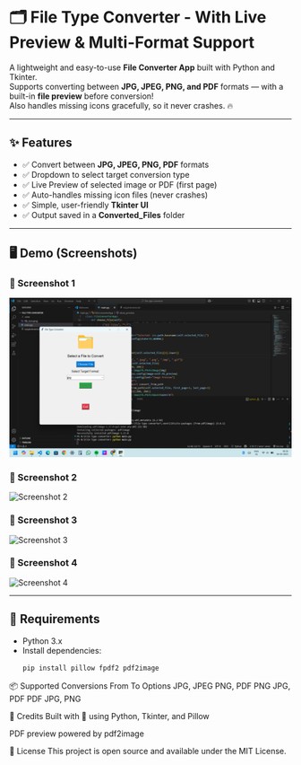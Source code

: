 # 🗂️ File Type Converter - With Live Preview & Multi-Format Support

A lightweight and easy-to-use **File Converter App** built with Python and Tkinter.  
Supports converting between **JPG, JPEG, PNG, and PDF** formats — with a built-in **file preview** before conversion!  
Also handles missing icons gracefully, so it never crashes. 🔥

---

## ✨ Features
- ✅ Convert between **JPG, JPEG, PNG, PDF** formats
- ✅ Dropdown to select target conversion type
- ✅ Live Preview of selected image or PDF (first page)
- ✅ Auto-handles missing icon files (never crashes)
- ✅ Simple, user-friendly **Tkinter UI**
- ✅ Output saved in a **Converted_Files** folder

---

## 🖥️ Demo (Screenshots)
### 📸 Screenshot 1
![Screenshot 1](Screenshot1.png)

### 📸 Screenshot 2
![Screenshot 2](Screenshot2.png)

### 📸 Screenshot 3
![Screenshot 3](Screenshot3.png)

### 📸 Screenshot 4
![Screenshot 4](Screenshot4.png)

---

## 🚀 Requirements
- Python 3.x
- Install dependencies:
  ```bash
  pip install pillow fpdf2 pdf2image
📦 Supported Conversions
From	To Options
JPG, JPEG	PNG, PDF
PNG	JPG, PDF
PDF	JPG, PNG

🙌 Credits
Built with 💙 using Python, Tkinter, and Pillow

PDF preview powered by pdf2image

📄 License
This project is open source and available under the MIT License.
